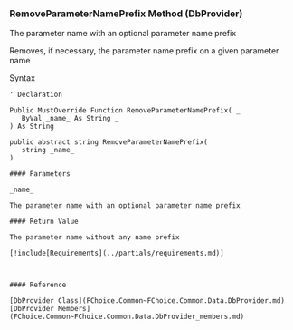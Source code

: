 ﻿### RemoveParameterNamePrefix Method (DbProvider)

The parameter name with an optional parameter name prefix

Removes, if necessary, the parameter name prefix on a given parameter name

Syntax

```vbnet
' Declaration

Public MustOverride Function RemoveParameterNamePrefix( _
   ByVal _name_ As String _
) As String

public abstract string RemoveParameterNamePrefix( 
   string _name_
)

#### Parameters

_name_

The parameter name with an optional parameter name prefix

#### Return Value

The parameter name without any name prefix

[!include[Requirements](../partials/requirements.md)]



#### Reference

[DbProvider Class](FChoice.Common~FChoice.Common.Data.DbProvider.md)  
[DbProvider Members](FChoice.Common~FChoice.Common.Data.DbProvider_members.md)